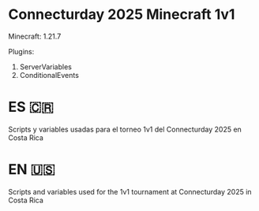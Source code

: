 # Connecturday 2025 Minecraft 1v1 

Minecraft: 1.21.7

Plugins:
1. ServerVariables
1. ConditionalEvents

# ES 🇨🇷

Scripts y variables usadas para el torneo 1v1 del Connecturday 2025 en Costa Rica

# EN 🇺🇸

Scripts and variables used for the 1v1 tournament at Connecturday 2025 in Costa Rica